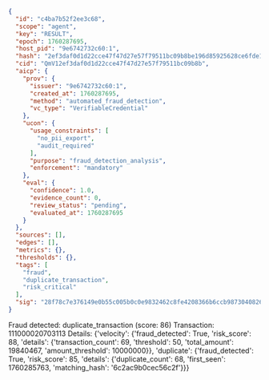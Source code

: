 ```json
{
  "id": "c4ba7b52f2ee3c68",
  "scope": "agent",
  "key": "RESULT",
  "epoch": 1760287695,
  "host_pid": "9e6742732c60:1",
  "hash": "2ef3daf0d1d22cce47f47d27e57f79511bc09b8be196d85925628ce6fde1474b",
  "cid": "QmV12ef3daf0d1d22cce47f47d27e57f79511bc09b8b",
  "aicp": {
    "prov": {
      "issuer": "9e6742732c60:1",
      "created_at": 1760287695,
      "method": "automated_fraud_detection",
      "vc_type": "VerifiableCredential"
    },
    "ucon": {
      "usage_constraints": [
        "no_pii_export",
        "audit_required"
      ],
      "purpose": "fraud_detection_analysis",
      "enforcement": "mandatory"
    },
    "eval": {
      "confidence": 1.0,
      "evidence_count": 0,
      "review_status": "pending",
      "evaluated_at": 1760287695
    }
  },
  "sources": [],
  "edges": [],
  "metrics": {},
  "thresholds": {},
  "tags": [
    "fraud",
    "duplicate_transaction",
    "risk_critical"
  ],
  "sig": "28f78c7e376149e0b55c005b0c0e9832462c8fe4208366b6ccb9873040826d35"
}
```

Fraud detected: duplicate_transaction (score: 86)
Transaction: 111000020703113
Details: {'velocity': {'fraud_detected': True, 'risk_score': 88, 'details': {'transaction_count': 69, 'threshold': 50, 'total_amount': 19840467, 'amount_threshold': 10000000}}, 'duplicate': {'fraud_detected': True, 'risk_score': 85, 'details': {'duplicate_count': 68, 'first_seen': 1760285763, 'matching_hash': '6c2ac9b0cec56c2f'}}}
